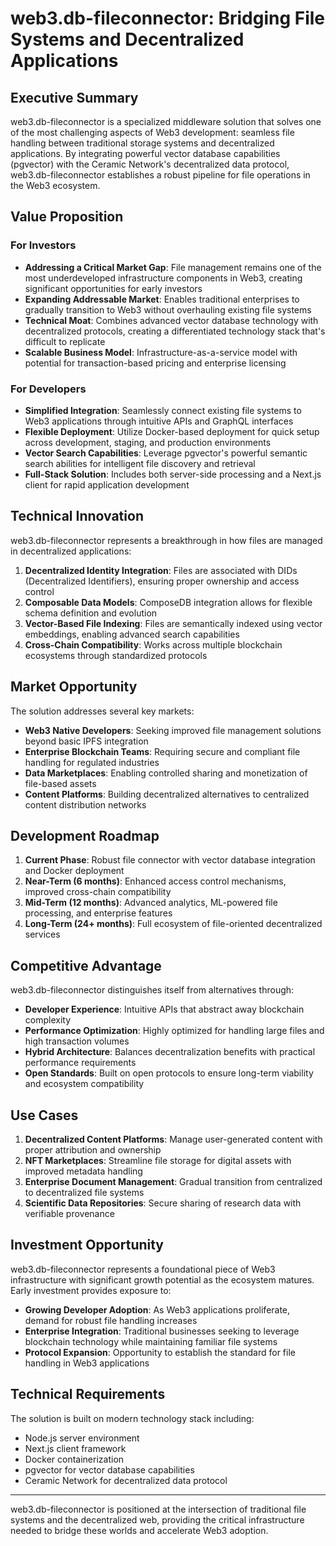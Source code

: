 # web3.db-fileconnector: Bridging File Systems and Decentralized Applications

## Executive Summary

web3.db-fileconnector is a specialized middleware solution that solves one of the most challenging aspects of Web3 development: seamless file handling between traditional storage systems and decentralized applications. By integrating powerful vector database capabilities (pgvector) with the Ceramic Network's decentralized data protocol, web3.db-fileconnector establishes a robust pipeline for file operations in the Web3 ecosystem.

## Value Proposition

### For Investors

- **Addressing a Critical Market Gap**: File management remains one of the most underdeveloped infrastructure components in Web3, creating significant opportunities for early investors
- **Expanding Addressable Market**: Enables traditional enterprises to gradually transition to Web3 without overhauling existing file systems
- **Technical Moat**: Combines advanced vector database technology with decentralized protocols, creating a differentiated technology stack that's difficult to replicate
- **Scalable Business Model**: Infrastructure-as-a-service model with potential for transaction-based pricing and enterprise licensing

### For Developers

- **Simplified Integration**: Seamlessly connect existing file systems to Web3 applications through intuitive APIs and GraphQL interfaces
- **Flexible Deployment**: Utilize Docker-based deployment for quick setup across development, staging, and production environments
- **Vector Search Capabilities**: Leverage pgvector's powerful semantic search abilities for intelligent file discovery and retrieval
- **Full-Stack Solution**: Includes both server-side processing and a Next.js client for rapid application development

## Technical Innovation

web3.db-fileconnector represents a breakthrough in how files are managed in decentralized applications:

1. **Decentralized Identity Integration**: Files are associated with DIDs (Decentralized Identifiers), ensuring proper ownership and access control
2. **Composable Data Models**: ComposeDB integration allows for flexible schema definition and evolution
3. **Vector-Based File Indexing**: Files are semantically indexed using vector embeddings, enabling advanced search capabilities
4. **Cross-Chain Compatibility**: Works across multiple blockchain ecosystems through standardized protocols

## Market Opportunity

The solution addresses several key markets:

- **Web3 Native Developers**: Seeking improved file management solutions beyond basic IPFS integration
- **Enterprise Blockchain Teams**: Requiring secure and compliant file handling for regulated industries
- **Data Marketplaces**: Enabling controlled sharing and monetization of file-based assets
- **Content Platforms**: Building decentralized alternatives to centralized content distribution networks

## Development Roadmap

1. **Current Phase**: Robust file connector with vector database integration and Docker deployment
2. **Near-Term (6 months)**: Enhanced access control mechanisms, improved cross-chain compatibility
3. **Mid-Term (12 months)**: Advanced analytics, ML-powered file processing, and enterprise features
4. **Long-Term (24+ months)**: Full ecosystem of file-oriented decentralized services

## Competitive Advantage

web3.db-fileconnector distinguishes itself from alternatives through:

- **Developer Experience**: Intuitive APIs that abstract away blockchain complexity
- **Performance Optimization**: Highly optimized for handling large files and high transaction volumes
- **Hybrid Architecture**: Balances decentralization benefits with practical performance requirements
- **Open Standards**: Built on open protocols to ensure long-term viability and ecosystem compatibility

## Use Cases

1. **Decentralized Content Platforms**: Manage user-generated content with proper attribution and ownership
2. **NFT Marketplaces**: Streamline file storage for digital assets with improved metadata handling
3. **Enterprise Document Management**: Gradual transition from centralized to decentralized file systems
4. **Scientific Data Repositories**: Secure sharing of research data with verifiable provenance

## Investment Opportunity

web3.db-fileconnector represents a foundational piece of Web3 infrastructure with significant growth potential as the ecosystem matures. Early investment provides exposure to:

- **Growing Developer Adoption**: As Web3 applications proliferate, demand for robust file handling increases
- **Enterprise Integration**: Traditional businesses seeking to leverage blockchain technology while maintaining familiar file systems
- **Protocol Expansion**: Opportunity to establish the standard for file handling in Web3 applications

## Technical Requirements

The solution is built on modern technology stack including:

- Node.js server environment
- Next.js client framework
- Docker containerization
- pgvector for vector database capabilities
- Ceramic Network for decentralized data protocol

---

web3.db-fileconnector is positioned at the intersection of traditional file systems and the decentralized web, providing the critical infrastructure needed to bridge these worlds and accelerate Web3 adoption.